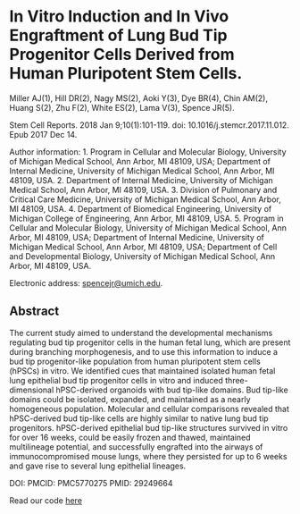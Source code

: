 
# In Vitro Induction and In Vivo Engraftment of Lung Bud Tip Progenitor Cells Derived from Human Pluripotent Stem Cells.

Miller AJ(1), Hill DR(2), Nagy MS(2), Aoki Y(3), Dye BR(4), Chin AM(2), Huang S(2), Zhu F(2), White ES(2), Lama V(3), Spence JR(5).

Stem Cell Reports. 2018 Jan 9;10(1):101-119. doi: 10.1016/j.stemcr.2017.11.012.
Epub 2017 Dec 14.

Author information: 
	1. Program in Cellular and Molecular Biology, University of Michigan Medical School, Ann Arbor, MI 48109, USA; Department of Internal Medicine, University of Michigan Medical School, Ann Arbor, MI 48109, USA.
    2. Department of Internal Medicine, University of Michigan Medical School, Ann Arbor, MI 48109, USA.
    3. Division of Pulmonary and Critical Care Medicine, University of Michigan Medical School, Ann Arbor, MI 48109, USA.
    4. Department of Biomedical Engineering, University of Michigan College of Engineering, Ann Arbor, MI 48109, USA.
    5. Program in Cellular and Molecular Biology, University of Michigan Medical School, Ann Arbor, MI 48109, USA; Department of Internal Medicine, University of Michigan Medical School, Ann Arbor, MI 48109, USA; Department of Cell and Developmental Biology, University of Michigan Medical School, Ann Arbor, MI 48109, USA. 
   
   Electronic address: spencejr@umich.edu.


## Abstract
The current study aimed to understand the developmental mechanisms regulating bud tip progenitor cells in the human fetal lung, which are present during branching morphogenesis, and to use this information to induce a bud tip progenitor-like population from human pluripotent stem cells (hPSCs) in vitro. We identified cues that maintained isolated human fetal lung epithelial bud tip progenitor cells in vitro and induced three-dimensional hPSC-derived organoids with bud tip-like domains. Bud tip-like domains could be isolated, expanded, and maintained as a nearly homogeneous population. Molecular and cellular comparisons revealed that hPSC-derived bud tip-like cells are highly similar to native lung bud tip progenitors. hPSC-derived epithelial bud tip-like structures survived in vitro for over 16 weeks, could be easily frozen and thawed, maintained multilineage potential, and successfully engrafted into the airways of immunocompromised mouse lungs, where they persisted for up to 6 weeks and gave rise to several lung epithelial lineages.

DOI: [](10.1016/j.stemcr.2017.11.012)
PMCID: PMC5770275
PMID: 29249664 

Read our code [here](src/project-log.org)
